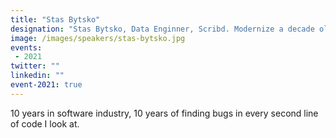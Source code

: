 ```yaml
---
title: "Stas Bytsko"
designation: "Stas Bytsko, Data Enginner, Scribd. Modernize a decade old pipeline with Airlfow 2.0"
image: /images/speakers/stas-bytsko.jpg
events:
 - 2021
twitter: ""
linkedin: ""
event-2021: true
---
```


10 years in software industry, 10 years of finding bugs in every second line of code I look at. 